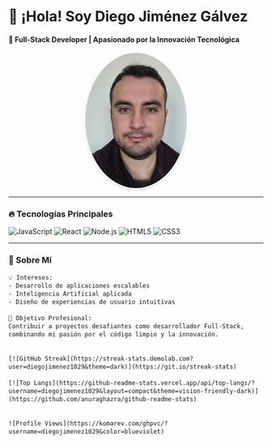 # 👋 ¡Hola! Soy Diego Jiménez Gálvez  
#### 🚀 Full-Stack Developer | Apasionado por la Innovación Tecnológica

<div align="center">
  <img src="assets/img/fotoperfil.jpeg" alt="Diego Jiménez" width="200" style="border-radius: 50%; box-shadow: 0 4px 8px rgba(0,0,0,0.1);">
</div>

---

### 🔥 Tecnologías Principales  
![JavaScript](https://img.shields.io/badge/-JavaScript-F7DF1E?logo=javascript&logoColor=black)
![React](https://img.shields.io/badge/-React-61DAFB?logo=react&logoColor=white)
![Node.js](https://img.shields.io/badge/-Node.js-339933?logo=node.js&logoColor=white)
![HTML5](https://img.shields.io/badge/-HTML5-E34F26?logo=html5&logoColor=white)
![CSS3](https://img.shields.io/badge/-CSS3-1572B6?logo=css3&logoColor=white)

---

### 🧠 Sobre Mí  
```text
💡 Intereses: 
- Desarrollo de aplicaciones escalables
- Inteligencia Artificial aplicada
- Diseño de experiencias de usuario intuitivas

🎯 Objetivo Profesional: 
Contribuir a proyectos desafiantes como desarrollador Full-Stack,
combinando mi pasión por el código limpio y la innovación.


[![GitHub Streak](https://streak-stats.demolab.com?user=diegojimenez1029&theme=dark)](https://git.io/streak-stats)

[![Top Langs](https://github-readme-stats.vercel.app/api/top-langs/?username=diegojimenez1029&layout=compact&theme=vision-friendly-dark)](https://github.com/anuraghazra/github-readme-stats)


![Profile Views](https://komarev.com/ghpvc/?username=diegojimenez1029&color=blueviolet)